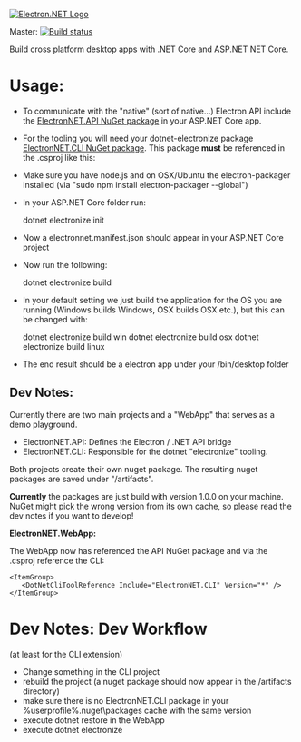 [![Electron.NET Logo](https://github.com/GregorBiswanger/Electron.NET/blob/master/assets/images/electron.net-logo.png)](https://github.com/GregorBiswanger/Electron.NET)

Master: [![Build status](https://ci.appveyor.com/api/projects/status/u710d6hman5a4beb/branch/master?svg=true)](https://ci.appveyor.com/project/robertmuehsig/electron-net/branch/master)

Build cross platform desktop apps with .NET Core and ASP.NET NET Core.

# Usage:

* To communicate with the "native" (sort of native...) Electron API include the [ElectronNET.API NuGet package](https://www.nuget.org/packages/ElectronNET.API/) in your ASP.NET Core app.

* For the tooling you will need your dotnet-electronize package [ElectronNET.CLI NuGet package](https://www.nuget.org/packages/ElectronNET.CLI/). This package __must__ be referenced in the .csproj like this:

    <ItemGroup>
       <DotNetCliToolReference Include="ElectronNET.CLI" Version="*" />
    </ItemGroup>
    
* Make sure you have node.js and on OSX/Ubuntu the electron-packager installed (via "sudo npm install electron-packager --global")
* In your ASP.NET Core folder run:

    dotnet electronize init
    
* Now a electronnet.manifest.json should appear in your ASP.NET Core project
* Now run the following:

    dotnet electronize build
    
* In your default setting we just build the application for the OS you are running (Windows builds Windows, OSX builds OSX etc.), but this can be changed with:

    dotnet electronize build win
    dotnet electronize build osx
    dotnet electronize build linux

* The end result should be a electron app under your /bin/desktop folder

## Dev Notes:

Currently there are two main projects and a "WebApp" that serves as a demo playground.

* ElectronNET.API: Defines the Electron / .NET API bridge
* ElectronNET.CLI: Responsible for the dotnet "electronize" tooling.

Both projects create their own nuget package. The resulting nuget packages are saved under "/artifacts".

__Currently__ the packages are just build with version 1.0.0 on your machine. NuGet might pick the wrong version from its own cache, so please read the dev notes if you want to develop!

__ElectronNET.WebApp:__

The WebApp now has referenced the API NuGet package and via the .csproj reference the CLI:

    <ItemGroup>
       <DotNetCliToolReference Include="ElectronNET.CLI" Version="*" />
    </ItemGroup>


   
# Dev Notes: Dev Workflow 

(at least for the CLI extension)

* Change something in the CLI project
* rebuild the project (a nuget package should now appear in the /artifacts directory)
* make sure there is no ElectronNET.CLI package in your %userprofile%\.nuget\packages cache with the same version 
* execute dotnet restore in the WebApp
* execute dotnet electronize
